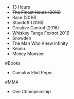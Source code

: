 * 13 Hours
* <s> The Finest Hours (2016)</s>
* Race (2016)
* Standoff (2016)
* <s> Creative Control (2016) </s>
* Whiskey Tango Foxtrot 2016
* Snowden
* The Man Who Knew Infinity
* Keanu
* Money Monster


#Books
* Cumulus Eliot Peper


#MMA
* One Championship
